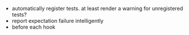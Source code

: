 - automatically register tests. at least render a warning for unregistered tests?
- report expectation failure intelligently
- before each hook
